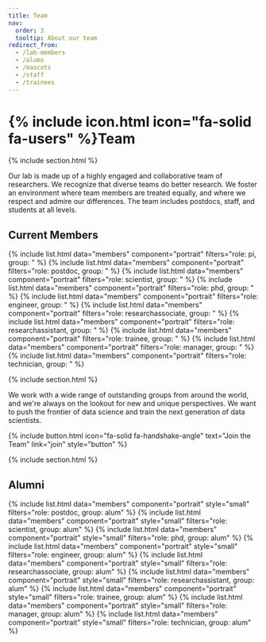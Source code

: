 ```yaml
---
title: Team
nav:
  order: 3
  tooltip: About our team
redirect_from:
  - /lab-members
  - /alums
  - /mascots
  - /staff
  - /trainees
---
```


# {% include icon.html icon="fa-solid fa-users" %}Team

{% include section.html %}

Our lab is made up of a highly engaged and collaborative team of researchers.
We recognize that diverse teams do better research.
We foster an environment where team members are treated equally, and where we respect and admire our differences.
The team includes postdocs, staff, and students at all levels.

## Current Members

{% include list.html  data="members"  component="portrait"  filters="role: pi, group: " %}
{% include list.html  data="members"  component="portrait"  filters="role: postdoc, group: " %}
{% include list.html  data="members"  component="portrait"  filters="role: scientist, group: " %}
{% include list.html  data="members"  component="portrait"  filters="role: phd, group: " %}
{% include list.html  data="members"  component="portrait"  filters="role: engineer, group: " %}
{% include list.html  data="members"  component="portrait"  filters="role: researchassociate, group: " %}
{% include list.html  data="members"  component="portrait"  filters="role: researchassistant, group: " %}
{% include list.html  data="members"  component="portrait"  filters="role: trainee, group: " %}
{% include list.html  data="members"  component="portrait"  filters="role: manager, group: " %}
{% include list.html  data="members"  component="portrait"  filters="role: technician, group: " %}


{% include section.html %}

We work with a wide range of outstanding groups from around the world, and we're always on the lookout for new and unique perspectives.
We want to push the frontier of data science and train the next generation of data scientists.

{%
  include button.html
  icon="fa-solid fa-handshake-angle"
  text="Join the Team"
  link="join"
  style="button"
%}

{% include section.html %}


## Alumni

{% include list.html  data="members"  component="portrait"  style="small" filters="role: postdoc, group: alum" %}
{% include list.html  data="members"  component="portrait"  style="small" filters="role: scientist, group: alum" %}
{% include list.html  data="members"  component="portrait"  style="small" filters="role: phd, group: alum" %}
{% include list.html  data="members"  component="portrait"  style="small" filters="role: engineer, group: alum" %}
{% include list.html  data="members"  component="portrait"  style="small" filters="role: researchassociate, group: alum" %}
{% include list.html  data="members"  component="portrait"  style="small" filters="role: researchassistant, group: alum" %}
{% include list.html  data="members"  component="portrait"  style="small" filters="role: trainee, group: alum" %}
{% include list.html  data="members"  component="portrait"  style="small" filters="role: manager, group: alum" %}
{% include list.html  data="members"  component="portrait"  style="small" filters="role: technician, group: alum" %}
